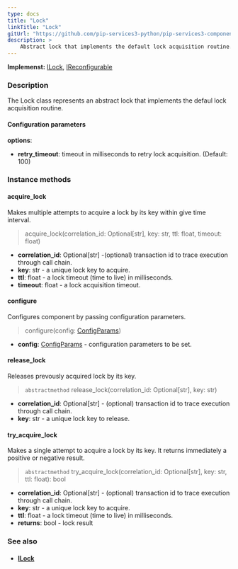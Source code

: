 ```yaml
---
type: docs
title: "Lock"
linkTitle: "Lock"
gitUrl: "https://github.com/pip-services3-python/pip-services3-components-python"
description: >
    Abstract lock that implements the default lock acquisition routine.
---
```


**Implemenst:** [ILock](../ilock), [IReconfigurable](../../../commons/config/ireconfigurable)

### Description

The Lock class represents an abstract lock that implements the defaul lock acquisition routine. 

#### Configuration parameters
**options**:
- **retry_timeout**: timeout in milliseconds to retry lock acquisition. (Default: 100)


### Instance methods

#### acquire_lock
Makes multiple attempts to acquire a lock by its key within give time interval.

> acquire_lock(correlation_id: Optional[str], key: str, ttl: float, timeout: float)

- **correlation_id**: Optional[str] -(optional) transaction id to trace execution through call chain. 
- **key**: str - a unique lock key to acquire.
- **ttl**: float - a lock timeout (time to live) in milliseconds.
- **timeout**: float - a lock acquisition timeout.


#### configure
Configures component by passing configuration parameters.

> configure(config: [ConfigParams](../../../commons/config/config_params))

- **config**: [ConfigParams](../../../commons/config/config_params) - configuration parameters to be set.


#### release_lock
Releases prevously acquired lock by its key.

> `abstractmethod` release_lock(correlation_id: Optional[str], key: str)

- **correlation_id**: Optional[str] - (optional) transaction id to trace execution through call chain.
- **key**: str - a unique lock key to release.


#### try_acquire_lock
Makes a single attempt to acquire a lock by its key.
It returns immediately a positive or negative result.

> `abstractmethod` try_acquire_lock(correlation_id: Optional[str], key: str, ttl: float): bool

- **correlation_id**: Optional[str] - (optional) transaction id to trace execution through call chain.
- **key**: str - a unique lock key to acquire.
- **ttl**: float - a lock timeout (time to live) in milliseconds.
- **returns**: bool - lock result


### See also
- #### [ILock](../ilock)
